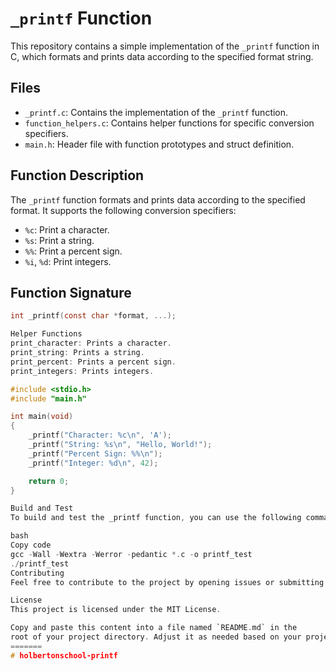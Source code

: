 # `_printf` Function

This repository contains a simple implementation of the `_printf` function in C,
which formats and prints data according to the specified format string.

## Files

- `_printf.c`: Contains the implementation of the `_printf` function.
- `function_helpers.c`: Contains helper functions for specific conversion specifiers.
- `main.h`: Header file with function prototypes and struct definition.

## Function Description

The `_printf` function formats and prints data according to the specified format.
It supports the following conversion specifiers:

- `%c`: Print a character.
- `%s`: Print a string.
- `%%`: Print a percent sign.
- `%i`, `%d`: Print integers.

## Function Signature

```c
int _printf(const char *format, ...);

Helper Functions
print_character: Prints a character.
print_string: Prints a string.
print_percent: Prints a percent sign.
print_integers: Prints integers.

#include <stdio.h>
#include "main.h"

int main(void)
{
    _printf("Character: %c\n", 'A');
    _printf("String: %s\n", "Hello, World!");
    _printf("Percent Sign: %%\n");
    _printf("Integer: %d\n", 42);

    return 0;
}

Build and Test
To build and test the _printf function, you can use the following commands:

bash
Copy code
gcc -Wall -Wextra -Werror -pedantic *.c -o printf_test
./printf_test
Contributing
Feel free to contribute to the project by opening issues or submitting pull requests.

License
This project is licensed under the MIT License.

Copy and paste this content into a file named `README.md` in the
root of your project directory. Adjust it as needed based on your project's specifics.
=======
# holbertonschool-printf
